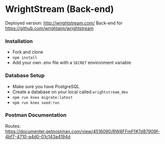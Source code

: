 # WrightStream (Back-end)
Deployed version: http://wrightstream.com/
Back-end for https://github.com/wrightaim/wrightstream

### Installation
- Fork and clone
- `npm install`
- Add your own .env file with a `SECRET` environment variable

### Database Setup
- Make sure you have PostgreSQL
- Create a database on your local called `wrightstream_dev`
- `npm run knex migrate:latest`
- `npm run knex seed:run`

### Postman Documentation
Routes: https://documenter.getpostman.com/view/4516090/RW8FFmFf#7d87909f-4bf7-4710-a4d0-01c143a4194d
